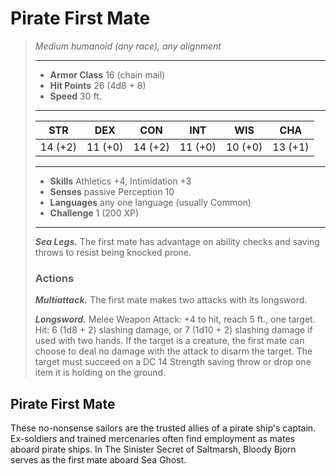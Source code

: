 # Pirate First Mate
>*Medium humanoid (any race), any alignment*
>___
>- **Armor Class** 16 (chain mail)
>- **Hit Points** 26 (4d8 + 8)
>- **Speed** 30 ft.
>___
>|STR|DEX|CON|INT|WIS|CHA|
>|:---:|:---:|:---:|:---:|:---:|:---:|
>|14 (+2)|11 (+0)|14 (+2)|11 (+0)|10 (+0)|13 (+1)|
>___
>- **Skills** Athletics +4, Intimidation +3
>- **Senses** passive Perception 10
>- **Languages** any one language (usually Common)
>- **Challenge** 1 (200 XP)
>___
>***Sea Legs.*** The first mate has advantage on ability checks and saving throws to resist being knocked prone.  
>
>### Actions
>***Multiattack.*** The first mate makes two attacks with its longsword.  
>
>***Longsword.*** Melee Weapon Attack: +4 to hit, reach 5 ft., one target. Hit: 6 (1d8 + 2) slashing damage, or 7 (1d10 + 2) slashing damage if used with two hands. If the target is a creature, the first mate can choose to deal no damage with the attack to disarm the target. The target must succeed on a DC 14 Strength saving throw or drop one item it is holding on the ground.
## Pirate First Mate
These no-nonsense sailors are the trusted allies of a pirate ship's captain. Ex-soldiers and trained mercenaries often find employment as mates aboard pirate ships. In The Sinister Secret of Saltmarsh, Bloody Bjorn serves as the first mate aboard Sea Ghost.